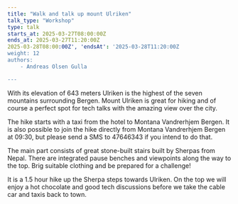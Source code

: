 ```yaml
---
title: "Walk and talk up mount Ulriken"
talk_type: "Workshop"
type: talk
starts_at: 2025-03-27T08:00:00Z
ends_at: 2025-03-27T11:20:00Z
2025-03-28T08:00:00Z', 'endsAt': '2025-03-28T11:20:00Z
weight: 12
authors:
    - Andreas Olsen Gulla

---
```

With its elevation of 643 meters Ulriken is the highest of the seven mountains surrounding Bergen. Mount Ulriken is great for hiking and of course a perfect spot for tech talks with the amazing view over the city.

The hike starts with a taxi from the hotel to Montana Vandrerhjem Bergen. It is also possible to join the hike directly from Montana Vandrerhjem Bergen at 09:30, but please send a SMS to 47646343 if you intend to do that.

The main part consists of great stone-built stairs built by Sherpas from Nepal. There are integrated pause benches and viewpoints along the way to the top. Brig suitable clothing and be prepared for a challenge!

It is a 1.5 hour hike up the Sherpa steps towards Ulriken. On the top we will enjoy a hot chocolate and good tech discussions before we take the cable car and taxis back to town.

